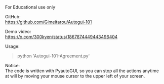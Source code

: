 For Educational use only

GitHub:<br>
<https://github.com/Gimeitarou/Autogui-101>

Demo video:<br>
<https://x.com/300kyen/status/1867874449443496404>

Usage:<br>
>python 'Autogui-101-Agreement.py'

Notice:<br>
The code is written with PyautoGUI, so you can stop all the actions anytime at will by moving your mouse cursor to the upper left of your screen.
